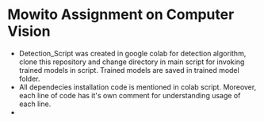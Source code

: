 # Mowito Assignment on Computer Vision    

- Detection_Script was created in google colab for detection algorithm, clone this repository and change directory in main script for invoking trained models in script. Trained models are saved in trained model folder.    
- All dependecies installation code is mentioned in colab script. Moreover, each line of code has it's own comment for understanding usage of each line.    
- 
